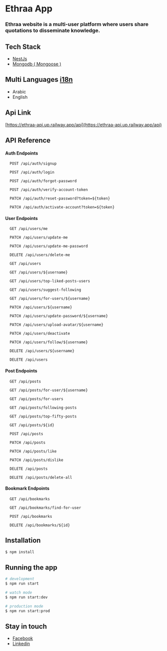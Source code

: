 # Ethraa App

### Ethraa website is a multi-user platform where users share quotations to disseminate knowledge.

## Tech Stack

- [NestJs](https://nestjs.com/)
- [Mongodb ( Mongoose )](https://mongoosejs.com/)

## Multi Languages [i18n](https://www.npmjs.com/package/nestjs-i18n)

- Arabic
- English

## Api Link
[https://ethraa-api.up.railway.app/api](https://ethraa-api.up.railway.app/api)

## API Reference

#### Auth Endpoints

```
  POST /api/auth/signup
```

```
  POST /api/auth/login
```

```
  POST /api/auth/forgot-password
```

```
  POST /api/auth/verify-account-token
```

```
  PATCH /api/auth/reset-password?token=${token}
```

```
  PATCH /api/auth/activate-account?token=${token}
```

#### User Endpoints

```
  GET /api/users/me
```

```
  PATCH /api/users/update-me
```

```
  PATCH /api/users/update-me-password
```

```
  DELETE /api/users/delete-me
```

```
  GET /api/users
```

```
  GET /api/users/${username}
```

```
  GET /api/users/top-liked-posts-users
```

```
  GET /api/users/suggest-following
```

```
  GET /api/users/for-users/${username}
```

```
  PATCH /api/users/${username}
```

```
  PATCH /api/users/update-password/${username}
```

```
  PATCH /api/users/upload-avatar/${username}
```

```
  PATCH /api/users/deactivate
```

```
  PATCH /api/users/follow/${username}
```

```
  DELETE /api/users/${username}
```

```
  DELETE /api/users
```

#### Post Endpoints

```
  GET /api/posts
```

```
  GET /api/posts/for-user/${username}
```

```
  GET /api/posts/for-users
```

```
  GET /api/posts/following-posts
```

```
  GET /api/posts/top-fifty-posts
```

```
  GET /api/posts/${id}
```

```
  POST /api/posts
```

```
  PATCH /api/posts
```

```
  PATCH /api/posts/like
```

```
  PATCH /api/posts/dislike
```

```
  DELETE /api/posts
```

```
  DELETE /api/posts/delete-all
```

#### Bookmark Endpoints

```
  GET /api/bookmarks
```

```
  GET /api/bookmarks/find-for-user
```

```
  POST /api/bookmarks
```

```
  DELETE /api/bookmarks/${id}
```

## Installation

```bash
$ npm install
```

## Running the app

```bash
# development
$ npm run start

# watch mode
$ npm run start:dev

# production mode
$ npm run start:prod
```

## Stay in touch

- [Facebook](https://www.facebook.com/tkahmedkamal/)
- [Linkedin](https://www.linkedin.com/in/tkahmedkamal/)

